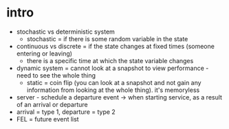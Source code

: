 # intro

- stochastic vs deterministic system
  - stochastic = if there is some random variable in the state
- continuous vs discrete = if the state changes at fixed times (someone entering or leaving)
  - there is a specific time at which the state variable changes
- dynamic system = cannot look at a snapshot to view performance - need to see the whole thing
  - static = coin flip (you can look at a snapshot and not gain any information from looking at the whole thing). it's memoryless
- server - schedule a departure event -> when starting service, as a result of an arrival or departure
- arrival = type 1, departure = type 2
- FEL = future event list
